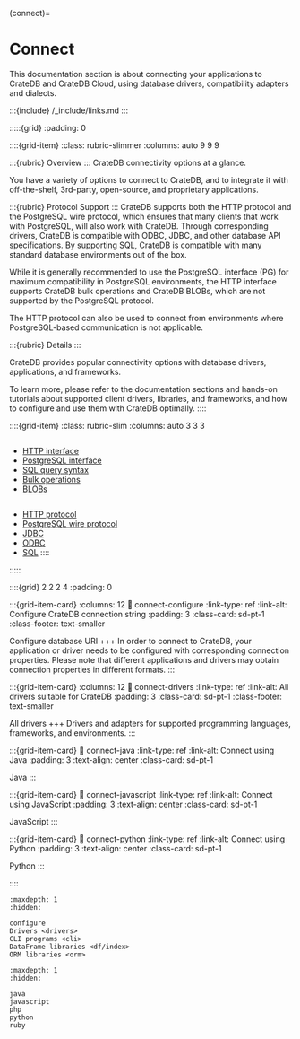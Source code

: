 (connect)=

# Connect

This documentation section is about connecting your applications to CrateDB
and CrateDB Cloud, using database drivers, compatibility adapters and dialects.

:::{include} /_include/links.md
:::

:::::{grid}
:padding: 0

::::{grid-item}
:class: rubric-slimmer
:columns: auto 9 9 9


:::{rubric} Overview
:::
CrateDB connectivity options at a glance.

You have a variety of options to connect to CrateDB, and to integrate it with
off-the-shelf, 3rd-party, open-source, and proprietary applications.

:::{rubric} Protocol Support
:::
CrateDB supports both the HTTP protocol and the PostgreSQL wire protocol,
which ensures that many clients that work with PostgreSQL, will also work with
CrateDB. Through corresponding drivers, CrateDB is compatible with ODBC,
JDBC, and other database API specifications. By supporting SQL, CrateDB is
compatible with many standard database environments out of the box.

While it is generally recommended to use the PostgreSQL interface (PG) for maximum
compatibility in PostgreSQL environments, the HTTP interface supports CrateDB
bulk operations and CrateDB BLOBs, which are not supported by the PostgreSQL
protocol.

The HTTP protocol can also be used to connect from environments where
PostgreSQL-based communication is not applicable.

:::{rubric} Details
:::

CrateDB provides popular connectivity options with database drivers,
applications, and frameworks.

To learn more, please refer to the documentation sections and hands-on
tutorials about supported client drivers, libraries, and frameworks,
and how to configure and use them with CrateDB optimally.
::::


::::{grid-item}
:class: rubric-slim
:columns: auto 3 3 3

```{rubric} Reference Manual
```
- [HTTP interface]
- [PostgreSQL interface]
- [SQL query syntax]
- [Bulk operations]
- [BLOBs]

```{rubric} Protocols and API Standards
```
- [HTTP protocol]
- [PostgreSQL wire protocol]
- [JDBC]
- [ODBC]
- [SQL]
::::

:::::


::::{grid} 2 2 2 4
:padding: 0

:::{grid-item-card}
:columns: 12
:link: connect-configure
:link-type: ref
:link-alt: Configure CrateDB connection string
:padding: 3
:class-card: sd-pt-1
:class-footer: text-smaller

Configure database URI
+++
In order to connect to CrateDB, your application or driver needs to be configured
with corresponding connection properties. Please note that different applications
and drivers may obtain connection properties in different formats.
:::

:::{grid-item-card}
:columns: 12
:link: connect-drivers
:link-type: ref
:link-alt: All drivers suitable for CrateDB
:padding: 3
:class-card: sd-pt-1
:class-footer: text-smaller

All drivers
+++
Drivers and adapters for supported programming languages,
frameworks, and environments.
:::

:::{grid-item-card}
:link: connect-java
:link-type: ref
:link-alt: Connect using Java
:padding: 3
:text-align: center
:class-card: sd-pt-1

Java
:::

:::{grid-item-card}
:link: connect-javascript
:link-type: ref
:link-alt: Connect using JavaScript
:padding: 3
:text-align: center
:class-card: sd-pt-1

JavaScript
:::

:::{grid-item-card}
:link: connect-python
:link-type: ref
:link-alt: Connect using Python
:padding: 3
:text-align: center
:class-card: sd-pt-1

Python
:::

::::


```{toctree}
:maxdepth: 1
:hidden:

configure
Drivers <drivers>
CLI programs <cli>
DataFrame libraries <df/index>
ORM libraries <orm>
```

```{toctree}
:maxdepth: 1
:hidden:

java
javascript
php
python
ruby
```


[ADBC]: https://arrow.apache.org/docs/format/ADBC.html
[Authentication]: inv:crate-reference:*:label#admin_auth
[BLOBs]: inv:crate-reference:*:label#blob_support
[Bulk operations]: inv:crate-reference:*:label#http-bulk-ops
[CrateDB Examples]: https://github.com/crate/cratedb-examples
[CrateDB HTTP interface]: inv:crate-reference:*:label#interface-http
[CrateDB PostgreSQL interface]: inv:crate-reference:*:label#interface-postgresql
[HTTP interface]: inv:crate-reference:*:label#interface-http
[HTTP protocol]: https://en.wikipedia.org/wiki/HTTP
[JDBC]: https://en.wikipedia.org/wiki/Java_Database_Connectivity 
[ODBC]: https://en.wikipedia.org/wiki/Open_Database_Connectivity
[PostgreSQL interface]: inv:crate-reference:*:label#interface-postgresql
[PostgreSQL wire protocol]: https://www.postgresql.org/docs/current/protocol.html
[python-dbapi-by-example]: inv:crate-python:*:label#by-example
[python-sqlalchemy-by-example]: inv:sqlalchemy-cratedb:*:label#by-example
[schema]: inv:crate-reference:*:label#ddl-create-table-schemas
[schemas]: inv:crate-reference:*:label#ddl-create-table-schemas
[SQL]: https://en.wikipedia.org/wiki/Sql
[SQL query syntax]: inv:crate-reference:*:label#sql
[superuser]: inv:crate-reference:*:label#administration_user_management
